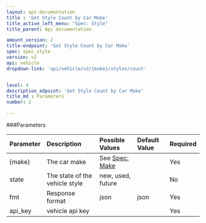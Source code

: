 ```yaml
---
layout: api-documentation
title : 'Get Style Count by Car Make'
title_active_left_menu: "Spec: Style"
title_parent: Api documentation

amount_version: 2
title-endpoint: 'Get Style Count by Car Make'
spec: spec_style
version: v2
api: vehicle
dropdown-link: 'api/vehicle/v2/{make}/styles/count'


level: 4
description_edpoint: 'Get Style Count by Car Make'
title_md : Parameters
number: 2

---
```


###Parameters

| Parameter  | Description                           | Possible Values   | Default Value | Required |
|:-----------|:--------------------------------------|:----------------- |:------------- |:-------- |
| {make} 	 | The car make 				      	 | See [Spec: Make](/api-documentation/vehicle/spec_make/v2/01_list_of_makes/api-description.html) | | Yes |
| state	     | The state of the vehicle style        | new, used, future | 	             | No       |
| fmt        | Response format                       | json              | json          | Yes      |
| api_key    | vehicle api key                       |                   |               | Yes      |